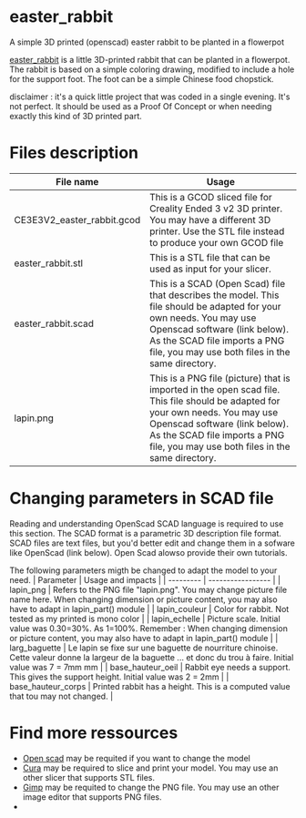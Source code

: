 # easter_rabbit
A simple 3D printed (openscad) easter rabbit to be planted in a flowerpot

[easter_rabbit](https://github.com/witabix33/easter_rabbit) is a little 3D-printed rabbit that can be planted in a flowerpot. The rabbit is based on a simple coloring drawing, modified to include a hole for the support foot. The foot can be a simple Chinese food chopstick.

disclaimer : it's a quick little project that was coded in a single evening. It's not perfect. It should be used as a Proof Of Concept or when needing exactly this kind of 3D printed part.

# Files description
| File name | Usage |
| --------- | ----- |
| CE3E3V2_easter_rabbit.gcod | This is a GCOD sliced file for Creality Ended 3 v2 3D printer. You may have a different 3D printer. Use the STL file instead to produce your own GCOD file |
| easter_rabbit.stl | This is a STL file that can be used as input for your slicer. |
| easter_rabbit.scad | This is a SCAD (Open Scad) file that describes the model. This file should be adapted for your own needs. You may use Openscad software (link below). As the SCAD file imports a PNG file, you may use both files in the same directory. |
| lapin.png | This is a PNG file (picture) that is imported in the open scad file. This file should be adapted for your own needs. You may use Openscad software (link below). As the SCAD file imports a PNG file, you may use both files in the same directory. |

# Changing parameters in SCAD file
Reading and understanding OpenScad SCAD language is required to use this section.
The SCAD format is a parametric 3D description file format. SCAD files are text files, but you'd better edit and change them in a sofware like OpenScad (link below).  Open Scad alowso provide their own tutorials.

The following parameters migth be changed to adapt the model to your need.
| Parameter | Usage and impacts |
| --------- | ----------------- |
| lapin_png | Refers to the PNG file "lapin.png". You may change picture file name here. When changing dimension or picture content, you may also have to adapt in lapin_part() module |
| lapin_couleur | Color for rabbit. Not tested as my printed is mono color |
| lapin_echelle | Picture scale. Initial value was 0.30=30%. As 1=100%. Remember : When changing dimension or picture content, you may also have to adapt in lapin_part() module |
| larg_baguette | Le lapin se fixe sur une baguette de nourriture chinoise. Cette valeur donne la largeur de la baguette ... et donc du trou à faire. Initial value was 7 = 7mm mm | 
| base_hauteur_oeil | Rabbit eye needs a support. This gives the support height. Initial value was 2 = 2mm  |
| base_hauteur_corps | Printed rabbit has a height. This is a computed value that tou may not changed. |

# Find more ressources
- [Open scad](https://openscad.org/) may be requited if you want to change the model
- [Cura](https://ultimaker.com/software/ultimaker-cura/) may be required to slice and print your model. You may use an other slicer that supports STL files.
- [Gimp](https://www.gimp.org/) may be requited to change the PNG file. You may use an other image editor that supports PNG files.
- 
